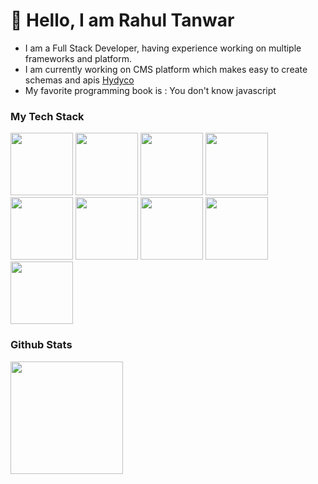 # 👋 Hello, I am Rahul Tanwar

- I am a Full Stack Developer, having experience working on multiple frameworks and platform.
- I am currently working on CMS platform which makes easy to create schemas and apis [Hydyco](https://hydyco.com)
- My favorite programming book is : You don't know javascript

### My Tech Stack

<div>

<img src="https://cdn.jsdelivr.net/gh/devicons/devicon/icons/nodejs/nodejs-original.svg" width="100" />
<img src="https://cdn.jsdelivr.net/gh/devicons/devicon/icons/javascript/javascript-original.svg" width="100" />
<img src="https://cdn.jsdelivr.net/gh/devicons/devicon/icons/react/react-original.svg" width="100"/>
<img src="https://cdn.jsdelivr.net/gh/devicons/devicon/icons/flutter/flutter-original.svg" width="100"/>

<img src="https://cdn.jsdelivr.net/gh/devicons/devicon/icons/php/php-original.svg" width="100"/>

<img src="https://cdn.jsdelivr.net/gh/devicons/devicon/icons/python/python-original.svg" width="100"/>

<img src="https://cdn.jsdelivr.net/gh/devicons/devicon/icons/ionic/ionic-original.svg" width="100"/>

<img src="https://cdn.jsdelivr.net/gh/devicons/devicon/icons/typescript/typescript-original.svg" width="100"/>

<img src="https://cdn.jsdelivr.net/gh/devicons/devicon/icons/docker/docker-original.svg" width="100"/>
  
<div/>  

### Github Stats

<img height="180em" src="https://github-readme-stats.vercel.app/api?username=iamrahultanwar&show_icons=true&hide_border=true&&count_private=true&include_all_commits=true" />
